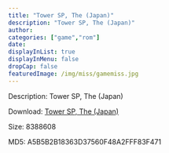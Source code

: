 ```yaml
---
title: "Tower SP, The (Japan)"
description: "Tower SP, The (Japan)"
author: 
categories: ["game","rom"]
date: 
displayInList: true
displayInMenu: false
dropCap: false
featuredImage: /img/miss/gamemiss.jpg
---
```


Description: Tower SP, The (Japan)

Download: <a style="text-decoration:underline;" href="https://mega.nz/#!GGxmzQQK!Kh18N4CRgEsyGtnHSElh9rsKf5xBBhnTmNgvhT13IMU" target = "_blank" rel = "nofollow" > Tower SP, The (Japan)</a>

Size: 8388608

MD5: A5B5B2B18363D37560F48A2FFF83F471

